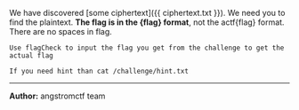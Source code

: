 We have discovered [some ciphertext]({{ ciphertext.txt }}). We need you to find the plaintext. **The flag is in the {flag} format**, not the actf{flag} format. There are no spaces in flag.

`Use flagCheck to input the flag you get from the challenge to get the actual flag`

`If you need hint than cat /challenge/hint.txt`

---
**Author:** angstromctf team